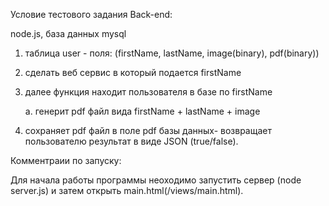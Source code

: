 Условие тестового задания Back-end:

node.js, база данных mysql

1. таблица user - поля: (firstName, lastName, image(binary), pdf(binary))

2. сделать веб сервис в который подается firstName

3. далее функция находит пользователя в базе по firstName

    a. генерит pdf файл вида firstName + lastName + image

4. сохраняет pdf файл в поле pdf базы данных- возвращает пользователю результат в виде JSON (true/false).

Комментраии по запуску:

Для начала работы программы неоходимо запустить сервер (node server.js) и затем открыть main.html(/views/main.html).